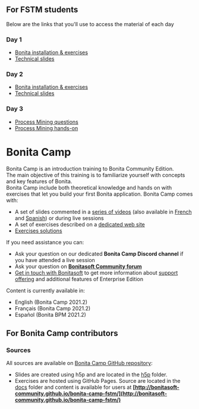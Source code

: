 ## For FSTM students
Below are the links that you'll use to access the material of each day
### Day 1
- [Bonita installation & exercises](https://bonitasoft-community.github.io/bonita-camp-fstm/fr/)
- [Technical slides](https://raw.githack.com/Bonitasoft-Community/bonita-camp-fstm/master/h5p/BonitaUniversityCamp-FR.html)

### Day 2
- [Bonita installation & exercises](https://bonitasoft-community.github.io/bonita-camp-fstm/fr/)
- [Technical slides](https://raw.githack.com/Bonitasoft-Community/bonita-camp-fstm/master/h5p/BonitaUniversityCamp-FR.html)

### Day 3
- [Process Mining questions](https://raw.githack.com/Bonitasoft-Community/bonita-camp-fstm/master/h5p/BonitaUniversityCamp-FR-ProcessMining-Questions.html)
- [Process Mining hands-on](https://bonitasoft-community.github.io/bonita-camp/fr/10-process-mining.html)

# Bonita Camp

Bonita Camp is an introduction training to Bonita Community Edition.  
The main objective of this training is to familiarize yourself with concepts and key features of Bonita.  
Bonita Camp include both theoretical knowledge and hands on with exercises that let you build your first Bonita application.
Bonita Camp comes with:

- A set of slides commented in a [series of videos](https://www.youtube.com/playlist?list=PLvvoQatxaHOMHRiP7hFayNXTJNdxIEiYp) (also available in [French](https://www.youtube.com/playlist?list=PLvvoQatxaHOPSATzZe-zPh-LrSNGfpQEf) and [Spanish](https://www.youtube.com/playlist?list=PLvvoQatxaHOOgWEMHZjk5rjc9qsCnh7bi)) or during live sessions
- A set of exercises described on a [dedicated web site](http://bonitasoft-community.github.io/bonita-camp-fstm/)
- [Exercises solutions](https://github.com/Bonitasoft-Community/bonita-camp-fstm/releases/latest)

If you need assistance you can:

- Ask your question on our dedicated **Bonita Camp Discord channel** if you have attended a live session
- Ask your question on **[Bonitasoft Community forum](https://community.bonitasoft.com/questions-and-answers)**
- [Get in touch with Bonitasoft](https://www.bonitasoft.com/contact-us) to get more information about [support offering](https://www.bonitasoft.com/support) and additional features of Enterprise Edition

Content is currently available in:
- English (Bonita Camp 2021.2)
- Français (Bonita Camp 2021.2)
- Español (Bonita BPM 2021.2)

## For Bonita Camp contributors

### Sources

All sources are available on [Bonita Camp GitHub repository](https://github.com/Bonitasoft-Community/bonita-camp/):

- Slides are created using h5p and are located in the [h5p](https://github.com/Bonitasoft-Community/bonita-camp/tree/master/h5p) folder.
- Exercises are hosted using GitHub Pages. Source are located in the [docs](https://github.com/Bonitasoft-Community/bonita-camp/tree/master/docs) folder and content is available for users at **[http://bonitasoft-community.github.io/bonita-camp-fstm/](http://bonitasoft-community.github.io/bonita-camp-fstm/)**

